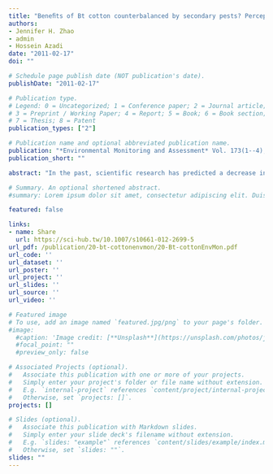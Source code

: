 ```yaml
---
title: "Beneﬁts of Bt cotton counterbalanced by secondary pests? Perceptions of ecological change in China"
authors:
- Jennifer H. Zhao
- admin
- Hossein Azadi
date: "2011-02-17"
doi: ""

# Schedule page publish date (NOT publication's date).
publishDate: "2011-02-17"

# Publication type.
# Legend: 0 = Uncategorized; 1 = Conference paper; 2 = Journal article;
# 3 = Preprint / Working Paper; 4 = Report; 5 = Book; 6 = Book section;
# 7 = Thesis; 8 = Patent
publication_types: ["2"]

# Publication name and optional abbreviated publication name.
publication: "*Environmental Monitoring and Assessment* Vol. 173(1--4), 985--994"
publication_short: ""

abstract: "In the past, scientific research has predicted a decrease in the effectiveness of Bt cotton due to the rise of secondary and other sucking pests. It is suspected that once the primary pest is brought under control, secondary pests have a chance to emerge due to the lower pesticide applications in Bt cotton cultivars. Studies on this phenomenon are scarce. This article furnishes empirical evidence that farmers in China perceive a substantial increase in secondary pests after the introduction of Bt cotton. The research is based on a survey of 1,000 randomly selected farm households in five provinces in China. We found that the reduction in pesticide use in Bt cotton cultivars is significantly lower than that reported in research elsewhere. This is consistent with the hypothesis suggested by recent studies that more pesticide sprayings are needed over time to control emerging secondary pests, such as aphids, spider mites, and lygus bugs. Apart from farmers’ perceptions of secondary pests, we also assessed their basic knowledge of Bt cotton and their perceptions of Bt cotton in terms of its strengths and shortcomings (e.g., effectiveness, productivity, price, and pesticide use) in comparison with non-transgenic cotton."

# Summary. An optional shortened abstract.
#summary: Lorem ipsum dolor sit amet, consectetur adipiscing elit. Duis posuere tellus ac convallis placerat. Proin tincidunt magna sed ex sollicitudin condimentum.

featured: false

links:
- name: Share
  url: https://sci-hub.tw/10.1007/s10661-012-2699-5
url_pdf: /publication/20-bt-cottonenvmon/20-Bt-cottonEnvMon.pdf
url_code: ''
url_dataset: ''
url_poster: ''
url_project: ''
url_slides: ''
url_source: ''
url_video: ''

# Featured image
# To use, add an image named `featured.jpg/png` to your page's folder. 
#image:
  #caption: 'Image credit: [**Unsplash**](https://unsplash.com/photos/jdD8gXaTZsc)'
  #focal_point: ""
  #preview_only: false

# Associated Projects (optional).
#   Associate this publication with one or more of your projects.
#   Simply enter your project's folder or file name without extension.
#   E.g. `internal-project` references `content/project/internal-project/index.md`.
#   Otherwise, set `projects: []`.
projects: []

# Slides (optional).
#   Associate this publication with Markdown slides.
#   Simply enter your slide deck's filename without extension.
#   E.g. `slides: "example"` references `content/slides/example/index.md`.
#   Otherwise, set `slides: ""`.
slides: ""
---
```


